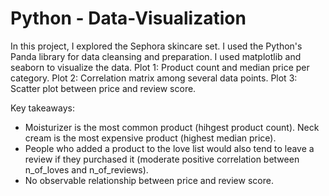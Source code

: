 # Python - Data-Visualization
In this project, I explored the Sephora skincare set. I used the Python's Panda library for data cleansing and preparation. I used matplotlib and seaborn to visualize the data.
  Plot 1: Product count and median price per category.
  Plot 2: Correlation matrix among several data points.
  Plot 3: Scatter plot between price and review score.

Key takeaways:
  * Moisturizer is the most common product (hihgest product count). Neck cream is the most expensive product (highest median price).
  * People who added a product to the love list would also tend to leave a review if they purchased it (moderate positive correlation between n_of_loves and n_of_reviews).
  * No observable relationship between price and review score.
